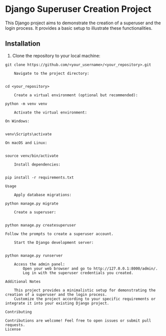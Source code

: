 # Django Superuser Creation Project

This Django project aims to demonstrate the creation of a superuser and the login process. It provides a basic setup to illustrate these functionalities.

## Installation

1. Clone the repository to your local machine:

```
git clone https://github.com/<your_username>/<your_repository>.git

    Navigate to the project directory:


cd <your_repository>

    Create a virtual environment (optional but recommended):

python -m venv venv

    Activate the virtual environment:

On Windows:


venv\Scripts\activate

On macOS and Linux:


source venv/bin/activate

    Install dependencies:


pip install -r requirements.txt

Usage

    Apply database migrations:

python manage.py migrate

    Create a superuser:


python manage.py createsuperuser

Follow the prompts to create a superuser account.

    Start the Django development server:


python manage.py runserver

    Access the admin panel:
        Open your web browser and go to http://127.0.0.1:8000/admin/.
        Log in with the superuser credentials you created.

Additional Notes

    This project provides a minimalistic setup for demonstrating the creation of a superuser and the login process.
    Customize the project according to your specific requirements or integrate it into your existing Django project.

Contributing

Contributions are welcome! Feel free to open issues or submit pull requests.
License
